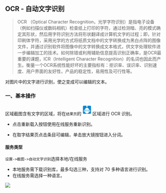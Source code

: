 ## OCR - 自动文字识别
> OCR （Optical Character Recognition，光学字符识别）是指电子设备（例如扫描仪或数码相机）检查纸上打印的字符，通过检测暗、亮的模式确定其形状，然后用字符识别方法将形状翻译成计算机文字的过程；即，针对印刷体字符，采用光学的方式将纸质文档中的文字转换成为黑白点阵的图像文件，并通过识别软件将图像中的文字转换成文本格式，供文字处理软件进一步编辑加工的技术。如何除错或利用辅助信息提高识别正确率，是OCR最重要的课题，ICR（Intelligent Character Recognition）的名词也因此而产生。衡量一个OCR系统性能好坏的主要指标有：拒识率、误识率、识别速度、用户界面的友好性，产品的稳定性，易用性及可行性等。

对图片中的文字进行识别，使之变成可以编辑的文本。

### 一、基本操作
区域截图含有文字的区域，将在`结果页`的![](../assets/t_black_circle_key_beta.png)区域进行 OCR 识别。

* 点击重新载入按钮使用在线服务重新识别。

* 在取字结果页点击条目可编辑，单击放大镜按钮进入分词。

#### 服务类型

`设置->截图->自动文字识别`选择本地/在线服务

* 本地服务需下载识别库，最多勾选三种，支持对 70 多种语言进行识别。
* 在线服务需选择一种语言。

![](http://ww1.sinaimg.cn/large/6b1dd0a7ly1fzr8u7yu4sj20u0103dr9.jpg)
